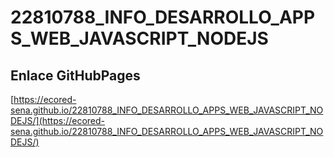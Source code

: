 # **22810788_INFO_DESARROLLO_APPS_WEB_JAVASCRIPT_NODEJS**

## **Enlace GitHubPages**

[https://ecored-sena.github.io/22810788_INFO_DESARROLLO_APPS_WEB_JAVASCRIPT_NODEJS/](https://ecored-sena.github.io/22810788_INFO_DESARROLLO_APPS_WEB_JAVASCRIPT_NODEJS/)

#
